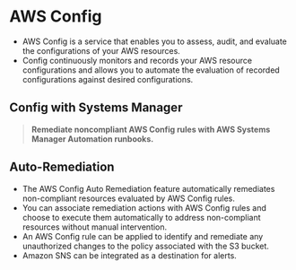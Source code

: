 # AWS Config

- AWS Config is a service that enables you to assess, audit, and evaluate the configurations of your AWS resources. 
- Config continuously monitors and records your AWS resource configurations and allows you to automate the evaluation of recorded configurations against desired configurations.

## Config with Systems Manager

> **Remediate noncompliant AWS Config rules with AWS Systems Manager Automation runbooks.**

## Auto-Remediation

- The AWS Config Auto Remediation feature automatically remediates non-compliant resources evaluated by AWS Config rules. 
- You can associate remediation actions with AWS Config rules and choose to execute them automatically to address non-compliant resources without manual intervention. 
- An AWS Config rule can be applied to identify and remediate any unauthorized changes to the policy associated with the S3 bucket. 
- Amazon SNS can be integrated as a destination for alerts.
